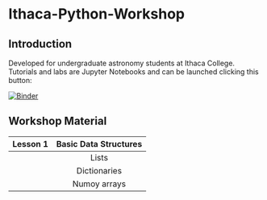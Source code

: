 # Ithaca-Python-Workshop

## Introduction

Developed for undergraduate astronomy students at Ithaca College. Tutorials and labs are Jupyter Notebooks and can be launched clicking this button:

[![Binder](https://mybinder.org/badge.svg)](https://mybinder.org/v2/gh/Astrodude11/Ithaca-Python-Workshop/master)

## Workshop Material

| Lesson 1 | Basic Data Structures |
| -------- |:---------------------:|
|          | Lists                 |
|          | Dictionaries          |
|          | Numoy arrays          |
